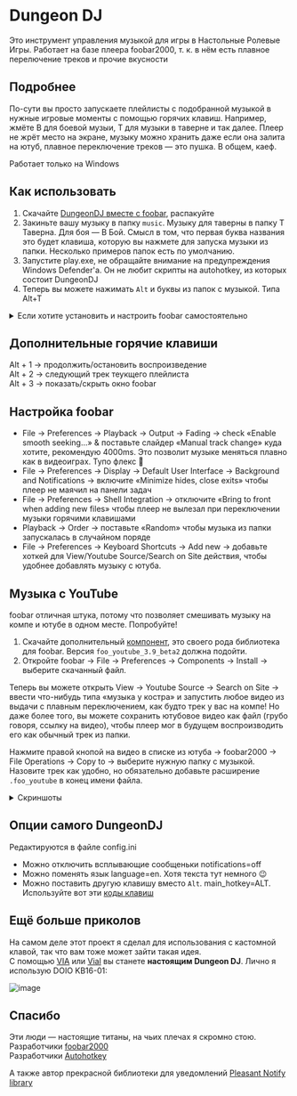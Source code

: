 # Dungeon DJ

Это инструмент управления музыкой для игры в Настольные Ролевые Игры.
Работает на базе плеера foobar2000, т. к. в нём есть плавное перелючение треков и прочие вкусности

## Подробнее

По-сути вы просто запускаете плейлисты с подобранной музыкой в нужные игровые моменты с помощью горячих клавиш. Например, жмёте B для боевой музыи, Т для музыки в таверне и так далее. Плеер не жрёт место на экране, музыку можно хранить даже если она залита на ютуб, плавное переключение треков — это пушка. В общем, каеф.

Работает только на Windows

## Как использовать

1. Скачайте [DungeonDJ вместе с foobar](https://github.com/seorgiy/dungeon-dj/releases), распакуйте
2. Закиньте вашу музыку в папку `music`. Музыку для таверны в папку T Таверна. Для боя — B Бой. Смысл в том, что первая буква названия это будет клавиша, которую вы нажмете для запуска музыки из папки. Несколько примеров папок есть по умолчанию.
3. Запустите play.exe, не обращайте внимание на предупреждения Windows Defender'а. Он не любит скрипты на autohotkey, из которых состоит DungeonDJ
4. Теперь вы можете нажимать `Alt` и буквы из папок с музыкой. Типа Alt+T

<details>
<summary>Если хотите установить и настроить foobar самостоятельно</summary>

1. Скачайте [DungeonDJ без foobar](https://github.com/seorgiy/dungeon-dj/releases), распакуйте
2. Скачайте [foobar2000](https://www.foobar2000.org/download)
3. Установите foobar в `DungeonDJ/foobar2000` или укажите путь к foobar2000.exe в файле `config.ini`
4. Закиньте вашу музыку в папку `music`. Музыку для таверны в папку T Таверна. Для боя — B Бой. Смысл в том, что первая буква названия это будет клавиша, которую вы нажмете для запуска музыки из папки. Несколько примеров папок есть по умолчанию.
5. Запустите `play.exe`, не обращайте внимание на предупреждения Windows Defender'а. Он не любит скрипты на autohotkey, из которых состоит DungeonDJ
6. Теперь вы можете нажимать `Alt` и буквы из папок с музыкой. Типа Alt+T
7. **Опционально.** [Установите](#музыка-с-youtube) дополнительный компонент foobar для проигрывания музыки прямо из ютубных видео
8. **Опционально.** [Настройте](#настройка-foobar) сам foobar, чтобы было максимально удобно
</details>

## Дополнительные горячие клавиши

Alt + 1 → продолжить/остановить воспроизведение  
Alt + 2 → следующий трек теукщего плейлиста  
Alt + 3 → показать/скрыть окно foobar

## Настройка foobar

* File → Preferences → Playback → Output → Fading → check «Enable smooth seeking...» & поставьте слайдер «Manual track change» куда хотите, рекомендую 4000ms. Это позволит музыке меняться плавно как в видеоиграх. Тупо флекс 🤙
* File → Preferences → Display → Default User Interface → Background and Notifications → включите «Minimize hides, close exits» чтобы плеер не маячил на панели задач
* File → Preferences → Shell Integration → отключите «Bring to front when adding new files» чтобы плеер не вылезал при переключении музыки горячими клавишами
* Playback → Order → поставьте «Random» чтобы музыка из папки запускалась в случайном поряде
* File → Preferences → Keyboard Shortcuts → Add new → добавьте хоткей для View/Youtube Source/Search on Site действия, чтобы удобнее добавлять музыку с ютуба.

## Музыка с YouTube
foobar отличная штука, потому что позволяет смешивать музыку на компе и ютубе в одном месте. Попробуйте!

1. Скачайте дополнительный [компонент](https://fy.3dyd.com/download/), это своего рода библиотека для foobar. Версия `foo_youtube_3.9_beta2` должна подойти.
2. Откройте foobar → File →  Preferences → Components → Install → выберите скачанный файл.

Теперь вы можете открыть View → Youtube Source → Search on Site → ввести что-нибудь типа «музыка у костра» и запустить любое видео из выдачи с плавным переключением, как будто трек у вас на компе!
Но даже более того, вы можете сохранить ютубовое видео как файл (грубо говоря, ссылку на видео), чтобы плеер мог в будущем воспроизводить его как обычный трек из папки.

Нажмите правой кнопой на видео в списке из ютуба → foobar2000 → File Operations → Copy to → выберите нужную папку с музыкой. Назовите трек как удобно, но обязательно добавьте расширение `.foo_youtube` в конец имени файла.

<details>
<summary>Скриншоты</summary>
<img src="https://user-images.githubusercontent.com/44596276/232573209-73467f59-fba9-4543-816e-ec4e7c42ad71.png" alt= “” width="500">
<img src="https://user-images.githubusercontent.com/44596276/232573810-c3f5fbd2-997b-46f2-a404-af6c1abbd1d3.png" alt= “” width="500">
</details>

## Опции самого DungeonDJ

Редактируются в файле config.ini
* Можно отключить всплывающие сообщеньки notifications=off
* Можно поменять язык language=en. Хотя текста тут немного :wink:
* Можно поставить другую клавишу вместо `Alt`. main_hotkey=ALT. Используйте вот эти [коды клавиш](https://www.autohotkey.com/docs/v1/KeyList.htm#modifier)

## Ещё больше приколов

На самом деле этот проект я сделал для использования с кастомной клавой, так что вам тоже может зайти такая идея.  
С помощью [VIA](https://www.caniusevia.com/) или [Vial](https://get.vial.today/) вы станете **настоящим Dungeon DJ**. Лично я использую DOIO KB16-01:

![image](https://user-images.githubusercontent.com/44596276/232434304-dbe02390-e56d-4983-bab5-0b2229a4dff7.png)

## Спасибо

Эти люди — настоящие титаны, на чьих плечах я скромно стою.  
Разработчики [foobar2000](https://www.foobar2000.org/)  
Разработчики [Autohotkey](https://www.autohotkey.com/foundation/) 
 
А также автор прекрасной библиотеки для уведомлений [Pleasant Notify library](https://www.autohotkey.com/boards/viewtopic.php?f=6&t=6056)

